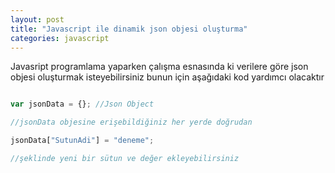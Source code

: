 ```yaml
---
layout: post
title: "Javascript ile dinamik json objesi oluşturma"
categories: javascript
---
```

Javasript programlama yaparken çalışma esnasında ki verilere göre json objesi oluşturmak isteyebilirsiniz bunun için aşağıdaki kod yardımcı olacaktır

```javascript

var jsonData = {}; //Json Object

//jsonData objesine erişebildiğiniz her yerde doğrudan

jsonData["SutunAdi"] = "deneme";

//şeklinde yeni bir sütun ve değer ekleyebilirsiniz

```
